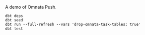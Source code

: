 A demo of Omnata Push.

```
dbt deps
dbt seed
dbt run --full-refresh --vars 'drop-omnata-task-tables: true'
dbt test
```